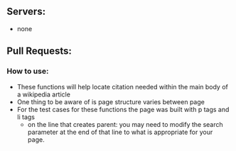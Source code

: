 ## Servers:
- none

## Pull Requests:


### How to use:
- These functions will help locate citation needed within the main body of a wikipedia article
- One thing to be aware of is page structure varies between page
- For the test cases for these functions the page was built with p tags and li tags
  - on the line that creates parent: you may need to modify the search parameter at the end of that line to what is appropriate for your page.
